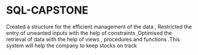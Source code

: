 # SQL-CAPSTONE
Created a structure for the efficient management of the data , Restricted the entry of unwanted inputs with the help of constraints ,Optimised the retrieval of data with the help of views , procedures and functions .This system will help the company to keep stocks on track 
